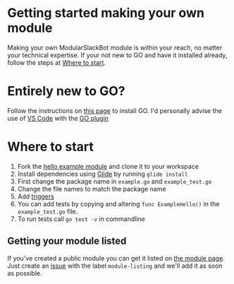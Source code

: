 # Getting started making your own module
Making your own ModularSlackBot module is within your reach, no matter your technical expertise.
If your not new to GO and have it installed already, follow the steps at [Where to start](#where-to-start).

# Entirely new to GO?
Follow the instructions on [this page](https://golang.org/doc/install) to install GO.
I'd personally advise the use of [VS Code](https://code.visualstudio.com/) with the [GO plugin](https://marketplace.visualstudio.com/items?itemName=lukehoban.Go)

# Where to start
1. Fork the [hello example module](https://github.com/TheWolfNL/ModularSlackBot-example-module-hello) and clone it to your workspace
1. Install dependencies using [Glide](https://github.com/Masterminds/glide#install) by running `glide install`
1. First change the package name in `example.go` and `example_test.go`
1. Change the file names to match the package name
1. Add [triggers](triggers.md)
1. You can add tests by copying and altering `func ExampleHello()` in the `example_test.go` file.
1. To run tests call `go test -v` in commandline

## Getting your module listed
If you've created a public module you can get it listed on [the module page](modules.md).
Just create an [issue](https://github.com/TheWolfNL/ModularSlackBot/issues/new) with the label `module-listing` and we'll add it as soon as possible. 